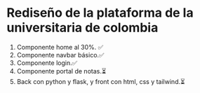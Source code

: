 # Rediseño de la plataforma de la universitaria de colombia
1. Componente home al 30%. ✅ 
2. Componente navbar básico.✅
3. Componente login.✅
4. Componente portal de notas.⏳
5. Back con python y flask, y front con html, css y tailwind.⏳
